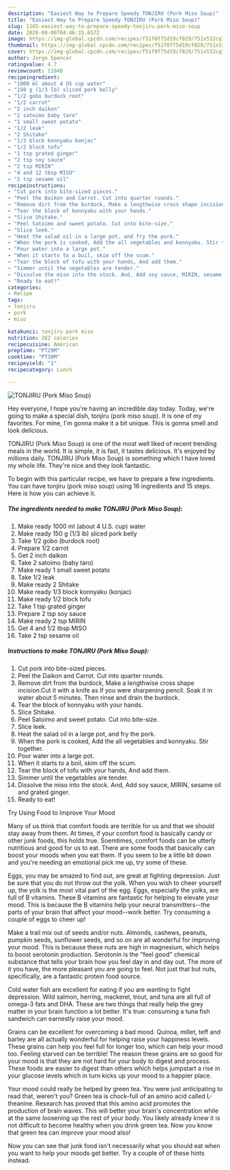 ```yaml
---
description: "Easiest Way to Prepare Speedy TONJIRU (Pork Miso Soup)"
title: "Easiest Way to Prepare Speedy TONJIRU (Pork Miso Soup)"
slug: 1185-easiest-way-to-prepare-speedy-tonjiru-pork-miso-soup
date: 2020-09-06T04:46:15.657Z
image: https://img-global.cpcdn.com/recipes/f51f0f75d19cf829/751x532cq70/tonjiru-pork-miso-soup-recipe-main-photo.jpg
thumbnail: https://img-global.cpcdn.com/recipes/f51f0f75d19cf829/751x532cq70/tonjiru-pork-miso-soup-recipe-main-photo.jpg
cover: https://img-global.cpcdn.com/recipes/f51f0f75d19cf829/751x532cq70/tonjiru-pork-miso-soup-recipe-main-photo.jpg
author: Jorge Spencer
ratingvalue: 4.7
reviewcount: 11840
recipeingredient:
- "1000 ml about 4 US cup water"
- "150 g (1/3 lb) sliced pork belly"
- "1/2 gobo burdock root"
- "1/2 carrot"
- "2 inch daikon"
- "2 satoimo baby taro"
- "1 small sweet potato"
- "1/2 leak"
- "2 Shitake"
- "1/3 block konnyaku konjac"
- "1/2 block tofu"
- "1 tsp grated ginger"
- "2 tsp soy sauce"
- "2 tsp MIRIN"
- "4 and 12 tbsp MISO"
- "2 tsp sesame oil"
recipeinstructions:
- "Cut pork into bite-sized pieces."
- "Peel the Daikon and Carrot. Cut into quarter rounds."
- "Remove dirt from the burdock, Make a lengthwise cross shape incision.Cut it with a knife as if you were sharpening pencil. Soak it in water about 5 minutes. Then rinse and drain the burdock."
- "Tear the block of konnyaku with your hands."
- "Slice Shitake."
- "Peel Satoimo and sweet potato. Cut into bite-size."
- "Slice leek."
- "Heat the salad oil in a large pot, and fry the pork."
- "When the pork is cooked, Add the all vegetables and konnyaku. Stir together."
- "Pour water into a large pot."
- "When it starts to a boil, skim off the scum."
- "Tear the block of tofu with your hands, And add them."
- "Simmer until the vegetables are tender."
- "Dissolve the miso into the stock. And, Add soy sauce, MIRIN, sesame oil and grated ginger."
- "Ready to eat!"
categories:
- Recipe
tags:
- tonjiru
- pork
- miso

katakunci: tonjiru pork miso 
nutrition: 262 calories
recipecuisine: American
preptime: "PT29M"
cooktime: "PT38M"
recipeyield: "1"
recipecategory: Lunch

---
```



![TONJIRU (Pork Miso Soup)](https://img-global.cpcdn.com/recipes/f51f0f75d19cf829/751x532cq70/tonjiru-pork-miso-soup-recipe-main-photo.jpg)

Hey everyone, I hope you're having an incredible day today. Today, we're going to make a special dish, tonjiru (pork miso soup). It is one of my favorites. For mine, I'm gonna make it a bit unique. This is gonna smell and look delicious.

TONJIRU (Pork Miso Soup) is one of the most well liked of recent trending meals in the world. It is simple, it is fast, it tastes delicious. It's enjoyed by millions daily. TONJIRU (Pork Miso Soup) is something which I have loved my whole life. They're nice and they look fantastic.




To begin with this particular recipe, we have to prepare a few ingredients. You can have tonjiru (pork miso soup) using 16 ingredients and 15 steps. Here is how you can achieve it.

<!--inarticleads1-->

##### The ingredients needed to make TONJIRU (Pork Miso Soup):

1. Make ready 1000 ml (about 4 U.S. cup) water
1. Make ready 150 g (1/3 lb) sliced pork belly
1. Take 1/2 gobo (burdock root)
1. Prepare 1/2 carrot
1. Get 2 inch daikon
1. Take 2 satoimo (baby taro)
1. Make ready 1 small sweet potato
1. Take 1/2 leak
1. Make ready 2 Shitake
1. Make ready 1/3 block konnyaku (konjac)
1. Make ready 1/2 block tofu
1. Take 1 tsp grated ginger
1. Prepare 2 tsp soy sauce
1. Make ready 2 tsp MIRIN
1. Get 4 and 1/2 tbsp MISO
1. Take 2 tsp sesame oil




<!--inarticleads2-->

##### Instructions to make TONJIRU (Pork Miso Soup):

1. Cut pork into bite-sized pieces.
1. Peel the Daikon and Carrot. Cut into quarter rounds.
1. Remove dirt from the burdock, Make a lengthwise cross shape incision.Cut it with a knife as if you were sharpening pencil. Soak it in water about 5 minutes. Then rinse and drain the burdock.
1. Tear the block of konnyaku with your hands.
1. Slice Shitake.
1. Peel Satoimo and sweet potato. Cut into bite-size.
1. Slice leek.
1. Heat the salad oil in a large pot, and fry the pork.
1. When the pork is cooked, Add the all vegetables and konnyaku. Stir together.
1. Pour water into a large pot.
1. When it starts to a boil, skim off the scum.
1. Tear the block of tofu with your hands, And add them.
1. Simmer until the vegetables are tender.
1. Dissolve the miso into the stock. And, Add soy sauce, MIRIN, sesame oil and grated ginger.
1. Ready to eat!




Try Using Food to Improve Your Mood


Many of us think that comfort foods are terrible for us and that we should stay away from them. At times, if your comfort food is basically candy or other junk foods, this holds true. Soemtimes, comfort foods can be utterly nutritious and good for us to eat. There are some foods that basically can boost your moods when you eat them. If you seem to be a little bit down and you're needing an emotional pick me up, try some of these.

Eggs, you may be amazed to find out, are great at fighting depression. Just be sure that you do not throw out the yolk. When you wish to cheer yourself up, the yolk is the most vital part of the egg. Eggs, especially the yolks, are full of B vitamins. These B vitamins are fantastic for helping to elevate your mood. This is because the B vitamins help your neural transmitters--the parts of your brain that affect your mood--work better. Try consuming a couple of eggs to cheer up!

Make a trail mix out of seeds and/or nuts. Almonds, cashews, peanuts, pumpkin seeds, sunflower seeds, and so on are all wonderful for improving your mood. This is because these nuts are high in magnesium, which helps to boost serotonin production. Serotonin is the "feel good" chemical substance that tells your brain how you feel day in and day out. The more of it you have, the more pleasant you are going to feel. Not just that but nuts, specifically, are a fantastic protein food source.

Cold water fish are excellent for eating if you are wanting to fight depression. Wild salmon, herring, mackerel, trout, and tuna are all full of omega-3 fats and DHA. These are two things that really help the grey matter in your brain function a lot better. It's true: consuming a tuna fish sandwich can earnestly raise your mood. 

Grains can be excellent for overcoming a bad mood. Quinoa, millet, teff and barley are all actually wonderful for helping raise your happiness levels. These grains can help you feel full for longer too, which can help your mood too. Feeling starved can be terrible! The reason these grains are so good for your mood is that they are not hard for your body to digest and process. These foods are easier to digest than others which helps jumpstart a rise in your glucose levels which in turn kicks up your mood to a happier place.

Your mood could really be helped by green tea. You were just anticipating to read that, weren't you? Green tea is chock-full of an amino acid called L-theanine. Research has proved that this amino acid promotes the production of brain waves. This will better your brain's concentration while at the same loosening up the rest of your body. You likely already knew it is not difficult to become healthy when you drink green tea. Now you know that green tea can improve your mood also!

Now you can see that junk food isn't necessarily what you should eat when you want to help your moods get better. Try  a  couple of  of  these  hints  instead.


